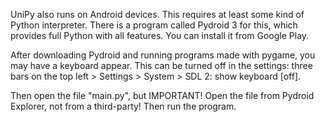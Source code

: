 UniPy also runs on Android devices. This requires at least some kind of Python interpreter. There is a program called Pydroid 3 for this, which provides full Python with all features. You can install it from Google Play.

After downloading Pydroid and running programs made with pygame, you may have a keyboard appear. This can be turned off in the settings: three bars on the top left > Settings > System > SDL 2: show keyboard [off].

Then open the file "main.py", but IMPORTANT! Open the file from Pydroid Explorer, not from a third-party! Then run the program.
